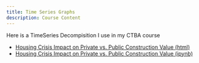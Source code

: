 ```yaml
---
title: Time Series Graphs
description: Course Content
---
```


Here is a TimeSeries Decompisition I use in my CTBA course
- [Housing Crisis Impact on Private vs. Public Construction Value (html)](M3Graphing.html)
- [Housing Crisis Impact on Private vs. Public Construction Value (ipynb)](M3Graphing.ipynb)
